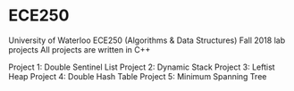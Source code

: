 # ECE250

University of Waterloo ECE250 (Algorithms & Data Structures) Fall 2018 lab projects
All projects are written in C++

Project 1: Double Sentinel List
Project 2: Dynamic Stack
Project 3: Leftist Heap
Project 4: Double Hash Table
Project 5: Minimum Spanning Tree
